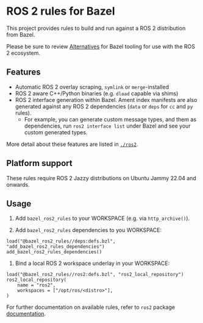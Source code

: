 # ROS 2 rules for Bazel

This project provides rules to build and run against a ROS 2 distribution from Bazel.

Please be sure to review [Alternatives](./ros2#alternatives) for Bazel tooling
for use with the ROS 2 ecosystem.

## Features

- Automatic ROS 2 overlay scraping, `symlink` or `merge`-installed
- ROS 2 aware C++/Python binaries (e.g. `dload` capable via shims)
- ROS 2 interface generation within Bazel. Ament index manifests are
  also generated against any ROS 2 dependencies (`data` or `deps` for `cc` and
  `py` rules).
    - For example, you can generate custom message types, and them as
      dependencies, run `ros2 interface list` under Bazel and see your custom
      generated types.

More detail about these features are listed in [`./ros2`](./ros2).

## Platform support

These rules require ROS 2 Jazzy distributions on Ubuntu Jammy 22.04 and
onwards.

## Usage

1. Add `bazel_ros2_rules` to your WORKSPACE (e.g. via `http_archive()`).

1. Add `bazel_ros2_rules` dependencies to you WORKSPACE:

```starlark
load("@bazel_ros2_rules//deps:defs.bzl", "add_bazel_ros2_rules_dependencies")
add_bazel_ros2_rules_dependencies()
```

1. Bind a local ROS 2 workspace underlay in your WORKSPACE:

```starlark
load("@bazel_ros2_rules//ros2:defs.bzl", "ros2_local_repository")
ros2_local_repository(
    name = "ros2",
    workspaces = ["/opt/ros/<distro>"],
)
```

For further documentation on available rules, refer to `ros2` package [documentation](ros2/README.md).

